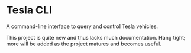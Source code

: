 # Tesla CLI

A command-line interface to query and control Tesla vehicles.

This project is quite new and thus lacks much documentation. Hang tight; more
will be added as the project matures and becomes useful.
